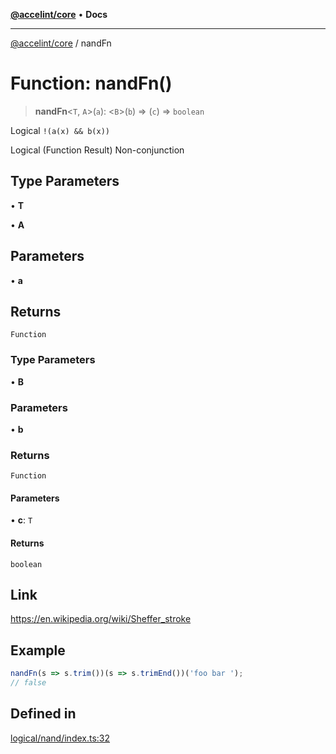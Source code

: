 [**@accelint/core**](../README.md) • **Docs**

***

[@accelint/core](../README.md) / nandFn

# Function: nandFn()

> **nandFn**\<`T`, `A`\>(`a`): \<`B`\>(`b`) => (`c`) => `boolean`

Logical `!(a(x) && b(x))`

Logical (Function Result) Non-conjunction

## Type Parameters

• **T**

• **A**

## Parameters

• **a**

## Returns

`Function`

### Type Parameters

• **B**

### Parameters

• **b**

### Returns

`Function`

#### Parameters

• **c**: `T`

#### Returns

`boolean`

## Link

https://en.wikipedia.org/wiki/Sheffer_stroke

## Example

```ts
nandFn(s => s.trim())(s => s.trimEnd())('foo bar ');
// false
```

## Defined in

[logical/nand/index.ts:32](https://github.com/gohypergiant/standard-toolkit/blob/424b88fd48a5bcc02ed99ee27fd64cd73349aa30/packages/core/src/logical/nand/index.ts#L32)
